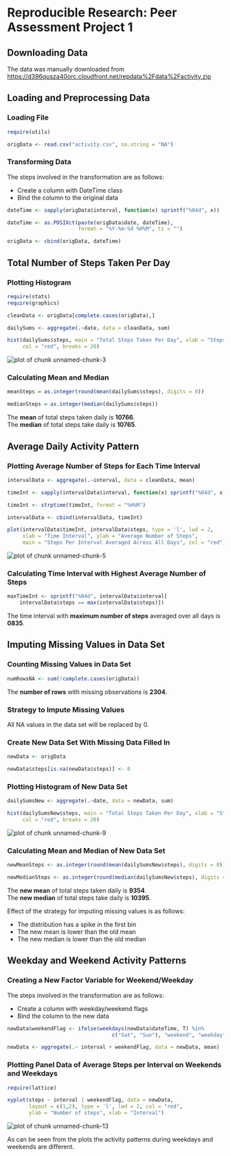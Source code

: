 Reproducible Research: Peer Assessment Project 1
========================================================

## Downloading Data

The data was manually downloaded from https://d396qusza40orc.cloudfront.net/repdata%2Fdata%2Factivity.zip

## Loading and Preprocessing Data

### Loading File


```r
require(utils)

origData <- read.csv("activity.csv", na.string = "NA")
```

### Transforming Data 

The steps involved in the transformation are as follows:
- Create a column with DateTime class
- Bind the column to the original data


```r
dateTime <- sapply(origData$interval, function(x) sprintf("%04d", x))

dateTime <- as.POSIXct(paste(origData$date, dateTime), 
                       format = "%Y-%m-%d %H%M", tz = "")

origData <- cbind(origData, dateTime)
```


## Total Number of Steps Taken Per Day

### Plotting Histogram


```r
require(stats)
require(graphics)

cleanData <- origData[complete.cases(origData),]

dailySums <- aggregate(.~date, data = cleanData, sum)

hist(dailySums$steps, main = "Total Steps Taken Per Day", xlab = "Steps", 
     col = "red", breaks = 20) 
```

![plot of chunk unnamed-chunk-3](figure/unnamed-chunk-3.png) 

### Calculating Mean and Median


```r
meanSteps = as.integer(round(mean(dailySums$steps), digits = 0))

medianSteps = as.integer(median(dailySums$steps))
```

The **mean** of total steps taken daily is **10766**.  
The **median** of total steps take daily is **10765**. 


## Average Daily Activity Pattern

### Plotting Average Number of Steps for Each Time Interval


```r
intervalData <- aggregate(.~interval, data = cleanData, mean)

timeInt <- sapply(intervalData$interval, function(x) sprintf("%04d", x))

timeInt <- strptime(timeInt, format = "%H%M")

intervalData <- cbind(intervalData, timeInt)

plot(intervalData$timeInt, intervalData$steps, type = 'l', lwd = 2, 
     xlab = "Time Interval", ylab = "Average Number of Steps", 
     main = "Steps Per Interval Averaged Across All Days", col = "red")
```

![plot of chunk unnamed-chunk-5](figure/unnamed-chunk-5.png) 

### Calculating Time Interval with Highest Average Number of Steps


```r
maxTimeInt <- sprintf("%04d", intervalData$interval[
    intervalData$steps == max(intervalData$steps)])
```

The time interval with **maximum number of steps** averaged over all days
is **0835**. 


## Imputing Missing Values in Data Set

### Counting Missing Values in Data Set


```r
numRowsNA <- sum(!complete.cases(origData)) 
```

The **number of rows** with missing observations is **2304**.

### Strategy to Impute Missing Values

All NA values in the data set will be replaced by 0.

### Create New Data Set With Missing Data Filled In


```r
newData <- origData

newData$steps[is.na(newData$steps)] <- 0
```

### Plotting Histogram of New Data Set


```r
dailySumsNew <- aggregate(.~date, data = newData, sum)

hist(dailySumsNew$steps, main = "Total Steps Taken Per Day", xlab = "Steps", 
     col = "red", breaks = 20)
```

![plot of chunk unnamed-chunk-9](figure/unnamed-chunk-9.png) 

### Calculating Mean and Median of New Data Set


```r
newMeanSteps <- as.integer(round(mean(dailySumsNew$steps), digits = 0))

newMedianSteps <- as.integer(round(median(dailySumsNew$steps), digits = 0))
```

The **new mean** of total steps taken daily is **9354**.  
The **new median** of total steps take daily is **10395**. 

Effect of the strategy for imputing missing values is as follows:
- The distribution has a spike in the first bin
- The new mean is lower than the old mean
- The new median is lower than the old median


## Weekday and Weekend Activity Patterns

### Creating a New Factor Variable for Weekend/Weekday

The steps involved in the transformation are as follows:
- Create a column with weekday/weekend flags
- Bind the column to the new data 


```r
newData$weekendFlag <- ifelse(weekdays(newData$dateTime, T) %in% 
                                  c("Sat", "Sun"), "weekend", "weekday") 

newData <- aggregate(.~ interval + weekendFlag, data = newData, mean)
```

### Plotting Panel Data of Average Steps per Interval on Weekends and Weekdays


```r
require(lattice)
```



```r
xyplot(steps ~ interval | weekendFlag, data = newData, 
       layout = c(1,2), type = 'l', lwd = 2, col = "red", 
       ylab = "Number of steps", xlab = "Interval")
```

![plot of chunk unnamed-chunk-13](figure/unnamed-chunk-13.png) 

As can be seen from the plots the activity patterns during weekdays and
weekends are different.
